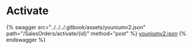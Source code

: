 # Activate

{% swagger src="../../../.gitbook/assets/youniumv2.json" path="/SalesOrders/activate/{id}" method="post" %}
[youniumv2.json](../../../.gitbook/assets/youniumv2.json)
{% endswagger %}
